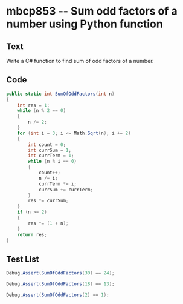 # mbcp853 -- Sum odd factors of a number using Python function

## Text

Write a C# function to find sum of odd factors of a number.

## Code

```csharp
public static int SumOfOddFactors(int n) 
{
    int res = 1;
    while (n % 2 == 0) 
    {
        n /= 2;
    }
    for (int i = 3; i <= Math.Sqrt(n); i += 2) 
    {
        int count = 0;
        int currSum = 1;
        int currTerm = 1;
        while (n % i == 0) 
        {
            count++;
            n /= i;
            currTerm *= i;
            currSum += currTerm;
        }
        res *= currSum;
    }
    if (n >= 2) 
    {
        res *= (1 + n);
    }
    return res;
}
```

## Test List

```csharp
Debug.Assert(SumOfOddFactors(30) == 24);
```

```csharp
Debug.Assert(SumOfOddFactors(18) == 13);
```

```csharp
Debug.Assert(SumOfOddFactors(2) == 1);
```
